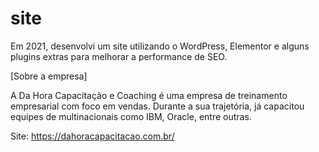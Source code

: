 # site

Em 2021, desenvolvi um site utilizando o WordPress, Elementor e alguns plugins extras para melhorar a performance de SEO.

[Sobre a empresa]

A Da Hora Capacitação e Coaching é uma empresa de treinamento empresarial com foco em vendas. Durante a sua trajetória, já capacitou equipes de multinacionais como IBM, Oracle, entre outras.

Site: https://dahoracapacitacao.com.br/
